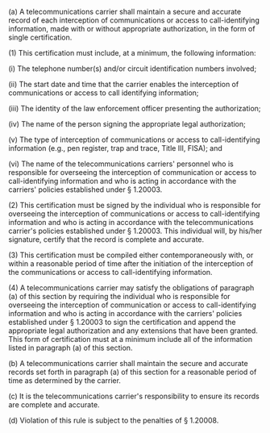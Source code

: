 (a) A telecommunications carrier shall maintain a secure and accurate record of each interception of communications or access to call-identifying information, made with or without appropriate authorization, in the form of single certification.

(1) This certification must include, at a minimum, the following information:

(i) The telephone number(s) and/or circuit identification numbers involved;

(ii) The start date and time that the carrier enables the interception of communications or access to call identifying information;

(iii) The identity of the law enforcement officer presenting the authorization;

(iv) The name of the person signing the appropriate legal authorization;
                                    

(v) The type of interception of communications or access to call-identifying information (e.g., pen register, trap and trace, Title III, FISA); and

(vi) The name of the telecommunications carriers' personnel who is responsible for overseeing the interception of communication or access to call-identifying information and who is acting in accordance with the carriers' policies established under § 1.20003.

(2) This certification must be signed by the individual who is responsible for overseeing the interception of communications or access to call-identifying information and who is acting in accordance with the telecommunications carrier's policies established under § 1.20003. This individual will, by his/her signature, certify that the record is complete and accurate.

(3) This certification must be compiled either contemporaneously with, or within a reasonable period of time after the initiation of the interception of the communications or access to call-identifying information.

(4) A telecommunications carrier may satisfy the obligations of paragraph (a) of this section by requiring the individual who is responsible for overseeing the interception of communication or access to call-identifying information and who is acting in accordance with the carriers' policies established under § 1.20003 to sign the certification and append the appropriate legal authorization and any extensions that have been granted. This form of certification must at a minimum include all of the information listed in paragraph (a) of this section.

(b) A telecommunications carrier shall maintain the secure and accurate records set forth in paragraph (a) of this section for a reasonable period of time as determined by the carrier.

(c) It is the telecommunications carrier's responsibility to ensure its records are complete and accurate.

(d) Violation of this rule is subject to the penalties of § 1.20008.

